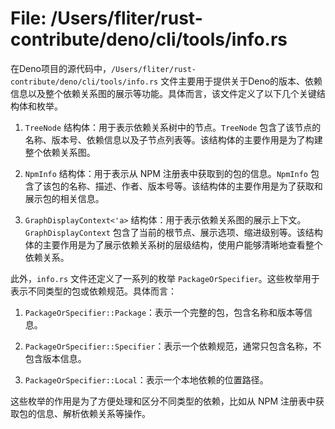 # File: /Users/fliter/rust-contribute/deno/cli/tools/info.rs

在Deno项目的源代码中，`/Users/fliter/rust-contribute/deno/cli/tools/info.rs` 文件主要用于提供关于Deno的版本、依赖信息以及整个依赖关系图的展示等功能。具体而言，该文件定义了以下几个关键结构体和枚举。

1. `TreeNode` 结构体：用于表示依赖关系树中的节点。`TreeNode` 包含了该节点的名称、版本号、依赖信息以及子节点列表等。该结构体的主要作用是为了构建整个依赖关系图。

2. `NpmInfo` 结构体：用于表示从 NPM 注册表中获取到的包的信息。`NpmInfo` 包含了该包的名称、描述、作者、版本号等。该结构体的主要作用是为了获取和展示包的相关信息。

3. `GraphDisplayContext<'a>` 结构体：用于表示依赖关系图的展示上下文。`GraphDisplayContext` 包含了当前的根节点、展示选项、缩进级别等。该结构体的主要作用是为了展示依赖关系树的层级结构，使用户能够清晰地查看整个依赖关系。

此外，`info.rs` 文件还定义了一系列的枚举 `PackageOrSpecifier`。这些枚举用于表示不同类型的包或依赖规范。具体而言：

1. `PackageOrSpecifier::Package`：表示一个完整的包，包含名称和版本等信息。

2. `PackageOrSpecifier::Specifier`：表示一个依赖规范，通常只包含名称，不包含版本信息。

3. `PackageOrSpecifier::Local`：表示一个本地依赖的位置路径。

这些枚举的作用是为了方便处理和区分不同类型的依赖，比如从 NPM 注册表中获取包的信息、解析依赖关系等操作。

